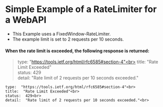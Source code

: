 # Simple Example of a RateLimiter for a WebAPI

* This Example uses a FixedWindow-RateLimiter.
* The example limit is set to 2 requests per 10 seconds.

#### When the rate limit is exceeded, the following response is returned:

> type:  "https://tools.ietf.org/html/rfc6585#section-4"<br>
> title:  "Rate Limit Exceeded"<br>
> status:  429<br>
> detail:  "Rate limit of 2 requests per 10 seconds exceeded."<br>

    type:  "https://tools.ietf.org/html/rfc6585#section-4"<br>
    title:  "Rate Limit Exceeded"<br>
    status:  429<br>
    detail:  "Rate limit of 2 requests per 10 seconds exceeded."<br>
